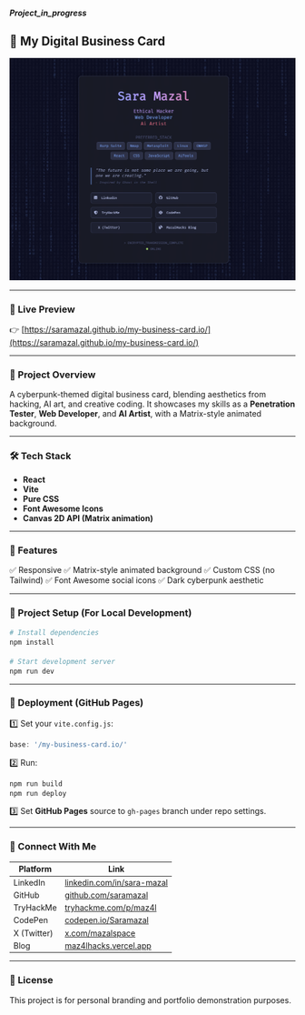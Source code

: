 ##### _Project_in_progress_
## 📇 **My Digital Business Card**

![Screenshot](https://github.com/saramazal/my-business-card.io/blob/main/screenshot.png) <!-- Optional if you want to add a screenshot later -->

---

### 🚀 Live Preview

👉 [https://saramazal.github.io/my-business-card.io/](https://saramazal.github.io/my-business-card.io/)

---

### 📂 Project Overview

A cyberpunk-themed digital business card, blending aesthetics from hacking, AI art, and creative coding.
It showcases my skills as a **Penetration Tester**, **Web Developer**, and **AI Artist**, with a Matrix-style animated background.

---

### 🛠️ Tech Stack

* **React**
* **Vite**
* **Pure CSS**
* **Font Awesome Icons**
* **Canvas 2D API (Matrix animation)**

---

### 🎨 Features

✅ Responsive
✅ Matrix-style animated background
✅ Custom CSS (no Tailwind)
✅ Font Awesome social icons
✅ Dark cyberpunk aesthetic

---

### 📑 Project Setup (For Local Development)

```bash
# Install dependencies
npm install

# Start development server
npm run dev
```

---

### 🚀 Deployment (GitHub Pages)

1️⃣ Set your `vite.config.js`:

```javascript
base: '/my-business-card.io/'
```

2️⃣ Run:

```bash
npm run build
npm run deploy
```

3️⃣ Set **GitHub Pages** source to `gh-pages` branch under repo settings.

---

### 🤝 Connect With Me

| Platform    | Link                                                             |
| ----------- | ---------------------------------------------------------------- |
| LinkedIn    | [linkedin.com/in/sara-mazal](https://linkedin.com/in/sara-mazal) |
| GitHub      | [github.com/saramazal](https://github.com/saramazal)             |
| TryHackMe   | [tryhackme.com/p/maz4l](https://tryhackme.com/p/maz4l)           |
| CodePen     | [codepen.io/Saramazal](https://codepen.io/Saramazal)             |
| X (Twitter) | [x.com/mazalspace](https://x.com/mazalspace)                     |
| Blog        | [maz4lhacks.vercel.app](https://maz4lhacks.vercel.app/)          |

---

### 📝 License

This project is for personal branding and portfolio demonstration purposes.

